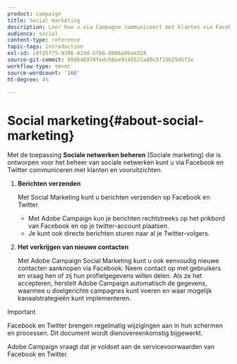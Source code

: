 ```yaml
---
product: campaign
title: Social marketing
description: Leer hoe u via Campagne communiceert met klanten via Facebook en Twitter.
audience: social
content-type: reference
topic-tags: introduction
exl-id: c8fd5f75-9386-42dd-bfb6-8086a86aa324
source-git-commit: 98d646919fedc66ee9145522ad0c5f15b25dbf2e
workflow-type: tm+mt
source-wordcount: '166'
ht-degree: 4%

---
```


# Social marketing{#about-social-marketing}

Met de toepassing **Sociale netwerken beheren** (Sociale marketing) die is ontworpen voor het beheer van sociale netwerken kunt u via Facebook en Twitter communiceren met klanten en vooruitzichten.

1. **Berichten verzenden**

   Met Social Marketing kunt u berichten verzenden op Facebook en Twitter.

   * Met Adobe Campaign kun je berichten rechtstreeks op het prikbord van Facebook en op je twitter-account plaatsen.
   * Je kunt ook directe berichten sturen naar al je Twitter-volgers.

1. **Het verkrijgen van nieuwe contacten**

   Met Adobe Campaign Social Marketing kunt u ook eenvoudig nieuwe contacten aanknopen via Facebook: Neem contact op met gebruikers en vraag hen of zij hun profielgegevens willen delen. Als ze het accepteren, herstelt Adobe Campaign automatisch de gegevens, waarmee u doelgerichte campagnes kunt voeren en waar mogelijk kanaalstrategieën kunt implementeren.

>[!IMPORTANT]
>
>Facebook en Twitter brengen regelmatig wijzigingen aan in hun schermen en processen. Dit document wordt dienovereenkomstig bijgewerkt.
>
>Adobe Campaign vraagt dat je voldoet aan de servicevoorwaarden van Facebook en Twitter.
